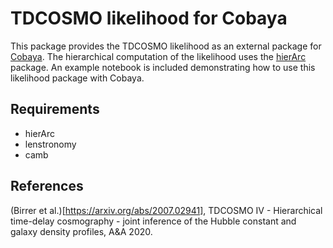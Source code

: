 # TDCOSMO likelihood for Cobaya

This package provides the TDCOSMO likelihood as an external package for [Cobaya](https://cobaya.readthedocs.io/en/latest/index.html). The hierarchical computation of the likelihood uses the [hierArc](https://hierarc.readthedocs.io/en/latest/) package. An example notebook is included demonstrating how to use this likelihood package with Cobaya.

## Requirements
 * hierArc
 * lenstronomy
 * camb

## References

(Birrer et al.)[https://arxiv.org/abs/2007.02941], TDCOSMO IV - Hierarchical time-delay cosmography - joint
inference of the Hubble constant and galaxy density profiles, A&A 2020.